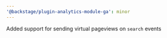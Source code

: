 ```yaml
---
'@backstage/plugin-analytics-module-ga': minor
---
```


Added support for sending virtual pageviews on `search` events
